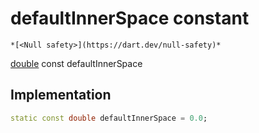 


# defaultInnerSpace constant




    *[<Null safety>](https://dart.dev/null-safety)*


[double](https://api.flutter.dev/flutter/dart-core/double-class.html) const defaultInnerSpace
  







## Implementation

```dart
static const double defaultInnerSpace = 0.0;


```







